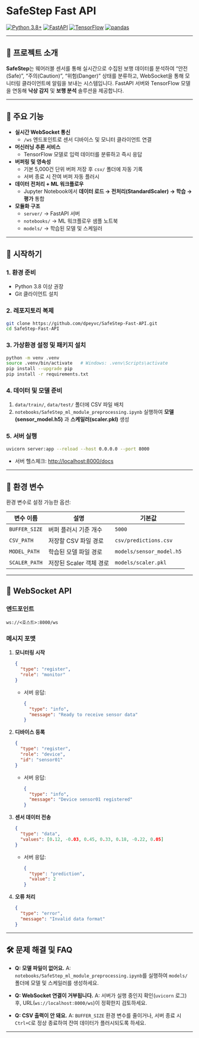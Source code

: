 # SafeStep Fast API

[![Python 3.8+](https://img.shields.io/badge/Python-3.8%2B-blue)](https://www.python.org/)
[![FastAPI](https://img.shields.io/badge/FastAPI-0.95.1-green)](https://fastapi.tiangolo.com/)
[![TensorFlow](https://img.shields.io/badge/TensorFlow-2.12.0-orange)](https://www.tensorflow.org/)
[![pandas](https://img.shields.io/badge/pandas-1.5.3-blue)](https://pandas.pydata.org/)

---

## 📖 프로젝트 소개

**SafeStep**는 웨어러블 센서를 통해 실시간으로 수집된 보행 데이터를 분석하여 “안전(Safe)”, “주의(Caution)”, “위험(Danger)” 상태를 분류하고, WebSocket을 통해 모니터링 클라이언트에 알림을 보내는 시스템입니다. FastAPI 서버와 TensorFlow 모델을 연동해 **낙상 감지** 및 **보행 분석** 솔루션을 제공합니다.

---

## 🔑 주요 기능

- **실시간 WebSocket 통신**
  - `/ws` 엔드포인트로 센서 디바이스 및 모니터 클라이언트 연결
- **머신러닝 추론 서비스**
  - TensorFlow 모델로 입력 데이터를 분류하고 즉시 응답
- **버퍼링 및 영속성**
  - 기본 5,000건 단위 버퍼 저장 후 `csv/` 폴더에 자동 기록
  - 서버 종료 시 잔여 버퍼 자동 플러시
- **데이터 전처리 + ML 워크플로우**
  - Jupyter Notebook에서 **데이터 로드 → 전처리(StandardScaler) → 학습 → 평가** 통합
- **모듈화 구조**
  - `server/` → FastAPI 서버
  - `notebooks/` → ML 워크플로우 샘플 노트북
  - `models/` → 학습된 모델 및 스케일러

---

## 🚀 시작하기

### 1. 환경 준비

- Python 3.8 이상 권장
- Git 클라이언트 설치

### 2. 레포지토리 복제

```bash
git clone https://github.com/dpeyvc/SafeStep-Fast-API.git
cd SafeStep-Fast-API
```

### 3. 가상환경 설정 및 패키지 설치

```bash
python -m venv .venv
source .venv/bin/activate   # Windows: .venv\Scripts\activate
pip install --upgrade pip
pip install -r requirements.txt
```

### 4. 데이터 및 모델 준비

1. `data/train/`, `data/test/` 폴더에 CSV 파일 배치
2. `notebooks/SafeStep_ml_module_preprocessing.ipynb` 실행하여 **모델(sensor_model.h5)** 과 **스케일러(scaler.pkl)** 생성

### 5. 서버 실행

```bash
uvicorn server:app --reload --host 0.0.0.0 --port 8000
```

- 서버 헬스체크: [http://localhost:8000/docs](http://localhost:8000/docs)

---

## 🔧 환경 변수

환경 변수로 설정 가능한 옵션:

| 변수 이름       | 설명                           | 기본값           |
|---------------|------------------------------|----------------|
| `BUFFER_SIZE` | 버퍼 플러시 기준 개수             | `5000`         |
| `CSV_PATH`    | 저장할 CSV 파일 경로               | `csv/predictions.csv` |
| `MODEL_PATH`  | 학습된 모델 파일 경로              | `models/sensor_model.h5` |
| `SCALER_PATH` | 저장된 Scaler 객체 경로           | `models/scaler.pkl`     |

---

## 📡 WebSocket API

### 엔드포인트

```
ws://<호스트>:8000/ws
```

### 메시지 포맷

1. **모니터링 시작**

   ```json
   {
     "type": "register",
     "role": "monitor"
   }
   ```
   - 서버 응답:
     ```json
     {
       "type": "info",
       "message": "Ready to receive sensor data"
     }
     ```

2. **디바이스 등록**

   ```json
   {
     "type": "register",
     "role": "device",
     "id": "sensor01"
   }
   ```
   - 서버 응답:
     ```json
     {
       "type": "info",
       "message": "Device sensor01 registered"
     }
     ```

3. **센서 데이터 전송**

   ```json
   {
     "type": "data",
     "values": [0.12, -0.03, 0.45, 0.33, 0.18, -0.22, 0.05]
   }
   ```
   - 서버 응답:
     ```json
     {
       "type": "prediction",
       "value": 2
     }
     ```

4. **오류 처리**

   ```json
   {
     "type": "error",
     "message": "Invalid data format"
   }
   ```

---

## 🛠️ 문제 해결 및 FAQ

- **Q: 모델 파일이 없어요.**
  A: `notebooks/SafeStep_ml_module_preprocessing.ipynb`를 실행하여 `models/` 폴더에 모델 및 스케일러를 생성하세요.

- **Q: WebSocket 연결이 거부됩니다.**
  A: 서버가 실행 중인지 확인(`uvicorn` 로그) 후, URL(`ws://localhost:8000/ws`)이 정확한지 검토하세요.

- **Q: CSV 출력이 안 돼요.**
  A: `BUFFER_SIZE` 환경 변수를 줄이거나, 서버 종료 시 `Ctrl+C`로 정상 종료하여 잔여 데이터가 플러시되도록 하세요.

---
